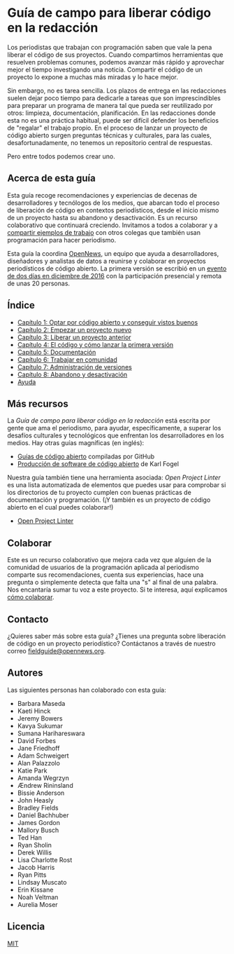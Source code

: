 # Guía de campo para liberar código en la redacción

Los periodistas que trabajan con programación saben que vale la pena liberar el código de sus proyectos. Cuando compartimos herramientas que resuelven problemas comunes, podemos avanzar más rápido y aprovechar mejor el tiempo investigando una noticia. Compartir el código de un proyecto lo expone a muchas más miradas y lo hace mejor.

Sin embargo, no es tarea sencilla. Los plazos de entrega en las redacciones suelen dejar poco tiempo para dedicarle a tareas que son imprescindibles para preparar un programa de manera tal que pueda ser reutilizado por otros: limpieza, documentación, planificación. En las redacciones donde esta no es una práctica habitual, puede ser difícil defender los beneficios de "regalar" el trabajo propio. En el proceso de lanzar un proyecto de código abierto surgen preguntas técnicas y culturales, para las cuales, desafortunadamente, no tenemos un repositorio central de respuestas.

Pero entre todos podemos crear uno.

## Acerca de esta guía

Esta guía recoge recomendaciones y experiencias de decenas de desarrolladores y tecnólogos de los medios, que abarcan todo el proceso de liberación de código en contextos periodísticos, desde el inicio mismo de un proyecto hasta su abandono y desactivación. Es un recurso colaborativo que continuará creciendo. Invitamos a todos a colaborar y a [compartir ejemplos de trabajo](docs/es/colaborar.md) con otros colegas que también usan programación para hacer periodismo.

Esta guía la coordina [OpenNews](https://opennews.org/), un equipo que ayuda a desarrolladores, diseñadores y analistas de datos a reunirse y colaborar en proyectos periodísticos de código abierto. La primera versión se escribió en un [evento de dos días en diciembre de 2016](https://source.opennews.org/articles/building-guide-open-sourcing-newsroom-code/) con la participación presencial y remota de unas 20 personas.

## Índice

* [Capítulo 1: Optar por código abierto y conseguir vistos buenos](Capitulo01-Optar-por-codigo-abierto.md)
* [Capítulo 2: Empezar un proyecto nuevo](Capitulo02-Empezar-proyecto-nuevo.md)
* [Capítulo 3: Liberar un proyecto anterior](Capitulo03-Proyectos-anteriores.md)
* [Capítulo 4: El código y cómo lanzar la primera versión](Capitulo04-Codigo-primera-version.md)
* [Capítulo 5: Documentación](Capitulo05-Documentacion.md)
* [Capítulo 6: Trabajar en comunidad](Capitulo06-Comunidad.md)
* [Capítulo 7: Administración de versiones](Capitulo07-Versiones.md)
* [Capítulo 8: Abandono y desactivación](Capitulo08-Abandono-desactivacion.md)
* [Ayuda](ayuda.md)

## Más recursos

La *Guía de campo para liberar código en la redacción* está escrita por gente que ama el periodismo, para ayudar, específicamente, a superar los desafíos culturales y tecnológicos que enfrentan los desarrolladores en los medios. Hay otras guías magníficas (en inglés):

* [Guías de código abierto](https://opensource.guide/) compiladas por GitHub
* [Producción de software de código abierto](http://producingoss.com/) de Karl Fogel

Nuestra guía también tiene una herramienta asociada: *Open Project Linter* es una lista automatizada de elementos que puedes usar para comprobar si los directorios de tu proyecto cumplen con buenas prácticas de documentación y programación. (¡Y también es un proyecto de código abierto en el cual puedes colaborar!)

* [Open Project Linter](https://github.com/OpenNewsLabs/open-project-linter)

## Colaborar

Este es un recurso colaborativo que mejora cada vez que alguien de la comunidad de usuarios de la programación aplicada al periodismo comparte sus recomendaciones, cuenta sus experiencias, hace una pregunta o simplemente detecta que falta una "s" al final de una palabra. Nos encantaría sumar tu voz a este proyecto. Si te interesa, aquí explicamos [cómo colaborar](docs/es/colaborar.md).

## Contacto

¿Quieres saber más sobre esta guía? ¿Tienes una pregunta sobre liberación de código en un proyecto periodístico? Contáctanos a través de nuestro correo [fieldguide@opennews.org](mailto:fieldguide@opennews.org).

## Autores

Las siguientes personas han colaborado con esta guía:

* Barbara Maseda
* Kaeti Hinck
* Jeremy Bowers
* Kavya Sukumar
* Sumana Harihareswara
* David Forbes
* Jane Friedhoff
* Adam Schweigert
* Alan Palazzolo
* Katie Park
* Amanda Wegrzyn
* Ændrew Rininsland
* Bissie Anderson
* John Heasly
* Bradley Fields
* Daniel Bachhuber
* James Gordon
* Mallory Busch
* Ted Han
* Ryan Sholin
* Derek Willis
* Lisa Charlotte Rost
* Jacob Harris
* Ryan Pitts
* Lindsay Muscato
* Erin Kissane
* Noah Veltman
* Aurelia Moser

## Licencia

[MIT](https://github.com/OpenNewsLabs/field-guide-open-source-newsroom/blob/master/es/LICENCIA.md)
